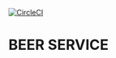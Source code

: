 [![CircleCI](https://circleci.com/gh/aleVeD/beerservice.svg?style=svg)](https://circleci.com/gh/aleVeD/beerservice)

# BEER SERVICE